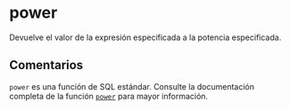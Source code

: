 ﻿---
SidebarGroup: "index-math-functions"
Autogenerated: true
---

# power

Devuelve el valor de la expresión especificada a la potencia especificada.

## Comentarios 

`power` es una función de SQL estándar. Consulte la documentación completa de la función [`power`](https://learn.microsoft.com/es-es/sql/t-sql/functions/power-transact-sql) para mayor información.
